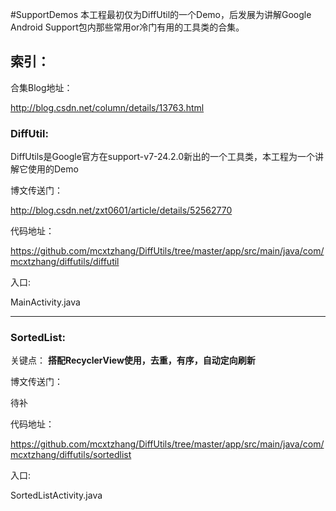 #SupportDemos
本工程最初仅为DiffUtil的一个Demo，后发展为讲解Google Android Support包内那些常用or冷门有用的工具类的合集。



## 索引：
合集Blog地址：

http://blog.csdn.net/column/details/13763.html  



### DiffUtil:

DiffUtils是Google官方在support-v7-24.2.0新出的一个工具类，本工程为一个讲解它使用的Demo

博文传送门：

http://blog.csdn.net/zxt0601/article/details/52562770

代码地址：

https://github.com/mcxtzhang/DiffUtils/tree/master/app/src/main/java/com/mcxtzhang/diffutils/diffutil

入口:

MainActivity.java

---

### SortedList:

关键点：
**搭配RecyclerView使用，去重，有序，自动定向刷新**

博文传送门：

待补

代码地址：

https://github.com/mcxtzhang/DiffUtils/tree/master/app/src/main/java/com/mcxtzhang/diffutils/sortedlist

入口:

SortedListActivity.java

